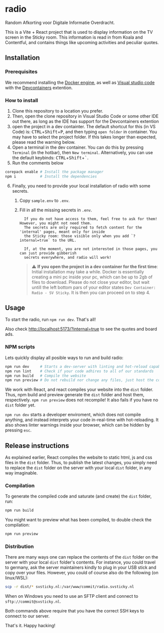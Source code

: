 # radio

Random Afkorting voor Digitale Informatie Overdracht.

This is a Vite + React project that is used to display information on the TV
screen in the Sticky room. This information is read in from Koala and Contentful,
and contains things like upcoming activities and peculiar quotes.

## Installation

### Prerequisites

We recommend installing the [Docker engine](https://docs.docker.com/engine/), as well as [Visual studio code](https://code.visualstudio.com/) with the [Devcontainers](https://marketplace.visualstudio.com/items?itemName=ms-vscode-remote.remote-containers) extention.

### How to install

1. Clone this repository to a location you prefer.
2. Then, open the clone repository in Visual Studio Code or some other IDE
   out there, as long as the IDE has support for the Devcontainers extention
3. open the project in a dev containter. The default shortcut for this (in VS Code) is: <kbd>CTRL</kbd>+<kbd>Shift</kbd>+<kbd>P</kbd>, and then typing `open folder` in container. You may have to select the project folder. If this takes longer than expected, please read the warning below.
4. Open a terminal in the dev container. You can do this by pressing `Terminal` (in the hotbar), then `New terminal`. Alternatively, you can use the default keybinds: <kbd>CTRL</kbd>+<kbd>Shift</kbd>+<kbd>`</kbd>.
5. Run the comments below

```bash
corepack enable # Install the package manager
npm i           # Install the dependencies
```

6.  Finally, you need to provide your local installation of radio with some secrets.

    1.  Copy `sample.env` to `.env`.
    2.  Fill in all the missing secrets in `.env`.

              If you do not have access to them, feel free to ask for them! However, you might not need them.
              The secrets are only required to fetch content for the 'internal' pages, meant only for inside
              the Sticky room: those visible only when you add `?internal=true` to the URL.

              If, at the moment, you are not interested in those pages, you can just provide gibberish
              secrets everywhere, and radio will work!

        > :warning: **If you open the project in a dev container for the first time**: Initial installation may take a while. Docker is essentially creating a mini pc inside your pc, which can be up to 2gb of files to download. Please do not close your editor, but wait untill the left bottom pars of your editor states `Dev Container: Radio - SV Sticky`. It is then you can proceed on to step 4.

## Usage

To start the radio, run `npm run dev`. That's all!

Also check <http://localhost:5173/?internal=true> to see the quotes and board ads.

### NPM scripts

Lets quickly display all posible ways to run and build radio:

```bash
npm run dev     # Starts a dev-server with linting and hot-reload capabilities!
npm run lint    # Check if your code adhires to all of our standards
npm run build   # Compile the website
npm run preview # Do not rebuild nor change any files, just host the compiled files
```

We work with React, and react compiles your website into the `dist` folder. Thus,
npm build and preview generate the `dist` folder and host them, respectively.
`npm run preview` does not recompile! It also fails if you have no `dist` folder yet.

`npm run dev` starts a developer enviroment, which does not compile anything, and instead
interprets your code in-real-time with hot-reloading. It also shows linter warnings inside
your browser, which can be hidden by pressing `esc`.

## Release instructions

As explained earlier, React compiles the website to static html, js and css files in the
`dist` folder. Thus, to publish the latest changes, you simply need to replace the `dist`
folder on the server with your local `dist` folder, in any way imaginable.

### Compilation

To generate the compiled code and saturate (and create) the `dist` folder, run:

```bash
npm run build
```

You might want to preview what has been compiled, to double check the compilation:

```bash
npm run preview
```

### Distribution

There are many ways one can replace the contents of the `dist` folder on the server
with your local `dist` folder's contents. For instance, you could travel to germany,
ask the server maintainers kindly to plug in your USB stick and copy over your files.
However, you could of course also do the following (on linux/WSL):

```bash
scp -r dist/* svsticky.nl:/var/www/commit/radio.svsticky.nl
```

When on Windows you need to use an SFTP client and connect to `sftp://commit@svsticky.nl`.

Both commands above require that you have the correct SSH keys to connect to our server.

That's it. Happy hacking!
